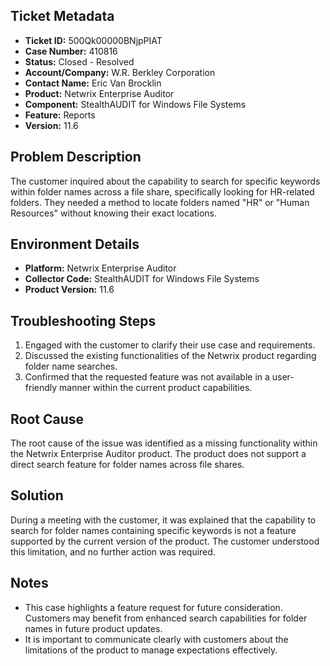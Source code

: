 ## Ticket Metadata
- **Ticket ID:** 500Qk00000BNjpPIAT
- **Case Number:** 410816
- **Status:** Closed - Resolved
- **Account/Company:** W.R. Berkley Corporation
- **Contact Name:** Eric Van Brocklin
- **Product:** Netwrix Enterprise Auditor
- **Component:** StealthAUDIT for Windows File Systems
- **Feature:** Reports
- **Version:** 11.6

## Problem Description
The customer inquired about the capability to search for specific keywords within folder names across a file share, specifically looking for HR-related folders. They needed a method to locate folders named "HR" or "Human Resources" without knowing their exact locations.

## Environment Details
- **Platform:** Netwrix Enterprise Auditor
- **Collector Code:** StealthAUDIT for Windows File Systems
- **Product Version:** 11.6

## Troubleshooting Steps
1. Engaged with the customer to clarify their use case and requirements.
2. Discussed the existing functionalities of the Netwrix product regarding folder name searches.
3. Confirmed that the requested feature was not available in a user-friendly manner within the current product capabilities.

## Root Cause
The root cause of the issue was identified as a missing functionality within the Netwrix Enterprise Auditor product. The product does not support a direct search feature for folder names across file shares.

## Solution
During a meeting with the customer, it was explained that the capability to search for folder names containing specific keywords is not a feature supported by the current version of the product. The customer understood this limitation, and no further action was required.

## Notes
- This case highlights a feature request for future consideration. Customers may benefit from enhanced search capabilities for folder names in future product updates.
- It is important to communicate clearly with customers about the limitations of the product to manage expectations effectively.